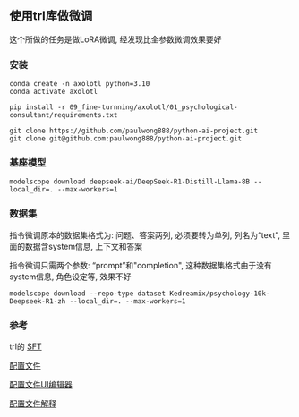 ## 使用trl库做微调
这个所做的任务是做LoRA微调, 经发现比全参数微调效果要好
### 安装
```
conda create -n axolotl python=3.10
conda activate axolotl

pip install -r 09_fine-turnning/axolotl/01_psychological-consultant/requirements.txt

git clone https://github.com/paulwong888/python-ai-project.git
git clone git@github.com:paulwong888/python-ai-project.git
```
### 基座模型
```
modelscope download deepseek-ai/DeepSeek-R1-Distill-Llama-8B --local_dir=. --max-workers=1
```
### 数据集
指令微调原本的数据集格式为: 问题、答案两列, 必须要转为单列, 列名为“text”, 里面的数据含system信息, 上下文和答案

指令微调只需两个参数: “prompt”和"completion", 这种数据集格式由于没有system信息, 角色设定等, 效果不好
```
modelscope download --repo-type dataset Kedreamix/psychology-10k-Deepseek-R1-zh --local_dir=. --max-workers=1
```

### 参考
trl的 [SFT](https://huggingface.co/docs/trl/sft_trainer#best-practices)

[配置文件](https://huggingface.co/allura-org/Teleut-7b)

[配置文件UI编辑器](https://axolotl-ui.vercel.app)

[配置文件解释](https://github.com/axolotl-ai-cloud/axolotl/blob/main/docs/config.qmd)

